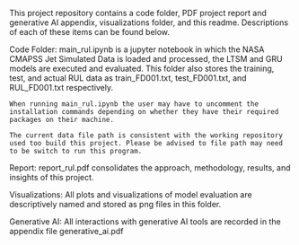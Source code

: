 This project repository contains a code folder, PDF project report and generative AI appendix, visualizations folder, and this readme. Descriptions of each of these items can be found below.

Code Folder:
    main_rul.ipynb is a jupyter notebook in which the NASA CMAPSS Jet Simulated Data is loaded and processed, the LTSM and GRU models are executed and evaluated. This folder also stores the training, test, and actual RUL data as train_FD001.txt, test_FD001.txt, and RUL_FD001.txt respectively.

    When running main_rul.ipynb the user may have to uncomment the installation commands depending on whether they have their required packages on their machine.

    The current data file path is consistent with the working repository used too build this project. Please be advised to file path may need to be switch to run this program.

Report:
    report_rul.pdf consolidates the approach, methodology, results, and insights of this project.

Visualizations:
    All plots and visualizations of model evaluation are descriptively named and stored as png files in this folder.

Generative AI:
    All interactions with generative AI tools are recorded in the appendix file generative_ai.pdf


